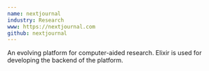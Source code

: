 ```yaml
---
name: nextjournal
industry: Research
www: https://nextjournal.com
github: nextjournal
---
```

An evolving platform for computer-aided research. Elixir is used for developing the backend of the platform.
